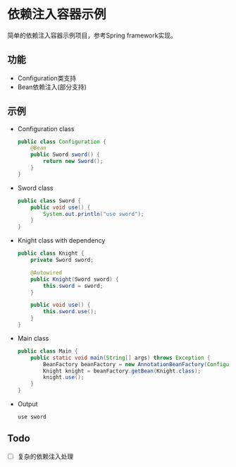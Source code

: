 # 依赖注入容器示例

简单的依赖注入容器示例项目，参考Spring framework实现。

## 功能
+ Configuration类支持
+ Bean依赖注入(部分支持)

## 示例

+ Configuration class
    
    ```java
    public class Configuration {
        @Bean
        public Sword sword() {
            return new Sword();
        }
    }
    ```
  
+ Sword class
    
    ```java
    public class Sword {
        public void use() {
            System.out.println("use sword");
        }
    }
    ```
  
+ Knight class with dependency

    ```java
    public class Knight {
        private Sword sword;
    
        @Autowired
        public Knight(Sword sword) {
            this.sword = sword;
        }
    
        public void use() {
            this.sword.use();
        }
    }
    ```

+ Main class

    ```java
    public class Main {
        public static void main(String[] args) throws Exception {
            BeanFactory beanFactory = new AnnotationBeanFactory(Configuration.class);
            Knight knight = beanFactory.getBean(Knight.class);
            knight.use();
        }
    }
    ```
  
+ Output

    ```text
    use sword
    ```
  
## Todo

+ [ ] 复杂的依赖注入处理